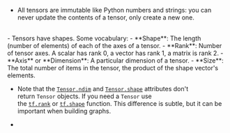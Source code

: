 - All tensors are immutable like Python numbers and strings: you can never update the contents of a tensor, only create a new one.
<br/>
- Tensors have shapes. Some vocabulary:
	- **Shape**: The length (number of elements) of each of the axes of a tensor.
	- **Rank**: Number of tensor axes. A scalar has rank 0, a vector has rank 1, a matrix is rank 2.
	- **Axis** or **Dimension**: A particular dimension of a tensor.
	- **Size**: The total number of items in the tensor, the product of the shape vector's elements.

- Note that the [`Tensor.ndim`](https://www.tensorflow.org/api_docs/python/tf/Tensor#ndim) and [`Tensor.shape`](https://www.tensorflow.org/api_docs/python/tf/Tensor#shape) attributes don't return `Tensor` objects. If you need a `Tensor` use the [`tf.rank`](https://www.tensorflow.org/api_docs/python/tf/rank) or [`tf.shape`](https://www.tensorflow.org/api_docs/python/tf/shape) function. This difference is subtle, but it can be important when building graphs. 

- 
